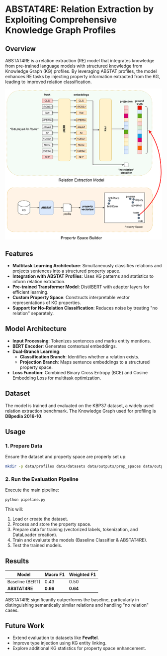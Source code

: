 # ABSTAT4RE: Relation Extraction by Exploiting Comprehensive Knowledge Graph Profiles

## Overview
ABSTAT4RE is a relation extraction (RE) model that integrates knowledge from pre-trained language models with structured knowledge from Knowledge Graph (KG) profiles. By leveraging ABSTAT profiles, the model enhances RE tasks by injecting property information extracted from the KG, leading to improved relation classification.

<img src="model.png" alt="Model" width="1000">


## Features
- **Multitask Learning Architecture**: Simultaneously classifies relations and projects sentences into a structured property space.
- **Integration with ABSTAT Profiles**: Uses KG patterns and statistics to inform relation extraction.
- **Pre-trained Transformer Model**: DistilBERT with adapter layers for efficient learning.
- **Custom Property Space**: Constructs interpretable vector representations of KG properties.
- **Support for No-Relation Classification**: Reduces noise by treating "no relation" separately.


## Model Architecture
- **Input Processing**: Tokenizes sentences and marks entity mentions.
- **BERT Encoder**: Generates contextual embeddings.
- **Dual-Branch Learning**:
  - **Classification Branch**: Identifies whether a relation exists.
  - **Projection Branch**: Maps sentence embeddings to a structured property space.
- **Loss Function**: Combined Binary Cross Entropy (BCE) and Cosine Embedding Loss for multitask optimization.

## Dataset
The model is trained and evaluated on the KBP37 dataset, a widely used relation extraction benchmark. The Knowledge Graph used for profiling is **DBpedia 2016-10**.

## Usage
### 1. Prepare Data
Ensure the dataset and property space are properly set up:
```bash
mkdir -p data/profiles data/datasets data/outputs/prop_spaces data/outputs/datasets metadata
```

### 2. Run the Evaluation Pipeline
Execute the main pipeline:
```bash
python pipeline.py
```
This will:
1. Load or create the dataset.
2. Process and store the property space.
3. Prepare data for training (vectorized labels, tokenization, and DataLoader creation).
4. Train and evaluate the models (Baseline Classifier & ABSTAT4RE).
5. Test the trained models.




## Results
| Model       | Macro F1 | Weighted F1 |
|------------|---------|------------|
| Baseline (BERT) | 0.43    | 0.50       |
| **ABSTAT4RE** | **0.66**  | **0.64**   |

ABSTAT4RE significantly outperforms the baseline, particularly in distinguishing semantically similar relations and handling "no relation" cases.

## Future Work
- Extend evaluation to datasets like **FewRel**.
- Improve type injection using KG entity linking.
- Explore additional KG statistics for property space enhancement.
